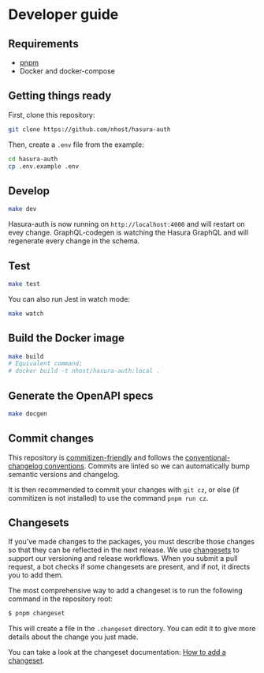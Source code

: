 # Developer guide

## Requirements

- [pnpm](https://pnpm.io/)
- Docker and docker-compose

## Getting things ready

First, clone this repository:

```sh
git clone https://github.com/nhost/hasura-auth
```

Then, create a `.env` file from the example:

```sh
cd hasura-auth
cp .env.example .env
```

## Develop

```sh
make dev
```

Hasura-auth is now running on `http://localhost:4000` and will restart on evey change. GraphQL-codegen is watching the Hasura GraphQL and will regenerate every change in the schema.

## Test

```sh
make test
```

You can also run Jest in watch mode:

```sh
make watch
```

## Build the Docker image

```sh
make build
# Equivalent command:
# docker build -t nhost/hasura-auth:local .
```

## Generate the OpenAPI specs

```sh
make docgen
```

## Commit changes

This repository is [commitizen-friendly](https://github.com/commitizen/cz-cli#making-your-repo-commitizen-friendly) and follows the [conventional-changelog conventions](https://github.com/conventional-changelog/conventional-changelog).
Commits are linted so we can automatically bump semantic versions and changelog.

It is then recommended to commit your changes with `git cz`, or else (if commitizen is not installed) to use the command `pnpm run cz`.

## Changesets

If you've made changes to the packages, you must describe those changes so that they can be reflected in the next release.
We use [changesets](https://github.com/changesets/changesets) to support our versioning and release workflows. When you submit a pull request, a bot checks if some changesets are present, and if not, it directs you to add them.

The most comprehensive way to add a changeset is to run the following command in the repository root:

```sh
$ pnpm changeset
```

This will create a file in the `.changeset` directory. You can edit it to give more details about the change you just made.

You can take a look at the changeset documentation: [How to add a changeset](https://github.com/changesets/changesets/blob/main/docs/adding-a-changeset.md).
